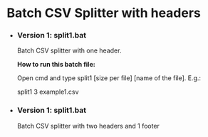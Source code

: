 <h1>Batch CSV Splitter with headers</h1>

<ul>
    <li>
        <h3>Version 1: split1.bat</h3>
        <p>Batch CSV splitter with one header.</p>
        <p><strong>How to run this batch file:</strong></p>
        <p>Open cmd and type split1 [size per file] [name of the file]. E.g.:</p>
        split1 3 example1.csv
    </li>
    <li>
        <h3>Version 1: split1.bat</h3>
        <p>Batch CSV splitter with two headers and 1 footer</p>
    </li>
</ul>